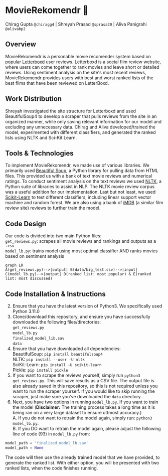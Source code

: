 # MovieRekomendr :movie_camera:
Chirag Gupta `@chiragg4` | Shreyah Prasad `@sprasa20` | Aliva Panigrahi `@alivabp2`
## Overview
MovieRekomendr is a personable movie recomender system based on popular [Letterboxd](https://letterboxd.com/) user reviews. Letterboxd is a social film review website, where users can come together to rank movies and leave short or detailed reviews. Using sentiment analysis on the site's most recent reviews, MovieRekomendr provides users with best and worst ranked lists of the best films that have been reviewed on LetterBoxd. 

## Work Distribution
Shreyah investigated the site structure for Letterboxd and used BeautifulSoup4 to develop a scraper that pulls reviews from the site in an organized manner, while only saving relevant information for our model and excluding any unnecessary data.
Chirag and Aliva developed/trained the model, experimented with different classifiers, and generated the ranked lists using NLTK and Sci-Kit Learn. 

## Tools & Technologies
To implement MovieRekomendr, we made use of various libraries. We primarily used [Beautiful Soup](https://www.crummy.com/software/BeautifulSoup/), a Python library for pulling data from HTML files. This provided us with a bank of text movie reviews and numerical ratings. To conduct sentiment analysis on the text reviews we used [NLTK](https://www.nltk.org/), a Python suite of libraries to assist in NLP. The NLTK movie review corpus was a useful addition for our implementation. Last but not least, we used [Scikit-Learn](https://scikit-learn.org/stable/) to test different classifiers, including linear support vector machine and random forest. We are also using a bank of [iMDB](https://www.imdb.com/) (a similar film review site) reviews to further train the model.

## Code Design
Our code is divided into two main Python files: </br>
`get_reviews.py`: scrapes all movie reviews and rankings and outputs as a `.csv` </br>
`model_lb.py`: trains model using most optimal classifier AND ranks movies based on sentiment analysis </br>
```mermaid
graph LR
A(get_reviews.py)-->|output| B(data/big_test.csv)-->|input| C(model_lb.py)-->|output| D(ranked list: most popular) & E(ranked list: most discussed)
```

## Code Installation & Instructions
2. Ensure that you have the latest version of Python3. We specifically used Python 3.11.0
2. Clone/download this repository, and ensure you have successfully downloaded the following files/directories: </br>
    `get_reviews.py` </br>
    `model_lb.py` </br>
    `finalized_model_lib.sav` </br>
    `data` </br>
3. Ensure that you have downloaded all dependencies: </br>
   BeautifulSoup: `pip install beautifulsoup4` </br>
   NLTK: `pip install --user -U nltk` </br>
   SciKit-Learn: `pip install -U scikit-learn` </br>
   Pickle: `pip install pickle` </br>
4. If you want to scrape the reviews yourself, simply run `python3 get_reviews.py`. This will save results as a CSV file. The output file is also already saved in this repository, so this is not required unless you want to run the scraper yourself. If you would like to skip running the scraper, just make sure you've downloaded the `data` directory.
5. Next, you have two options in running `model_lb.py`. If you want to train the model (**Disclaimer:** The training process takes a long time as it is being ran on a very large dataset to ensure uttmost accuracy.) </br>
    A. If you do not want to retrain the model again, simply run: `python3 model_lb.py`. </br>
    B. If you DO want to retrain the model again, please adjust the following line of code (93) in `model_lb.py` from: </br>
```python
model_path = 'finalized_model_lb.sav'
model_path = None
```
The code will then use the already trained model that we have provided, to generate the ranked list. With either option, you will be presented with two ranked lists, when the code finishes running.
   
